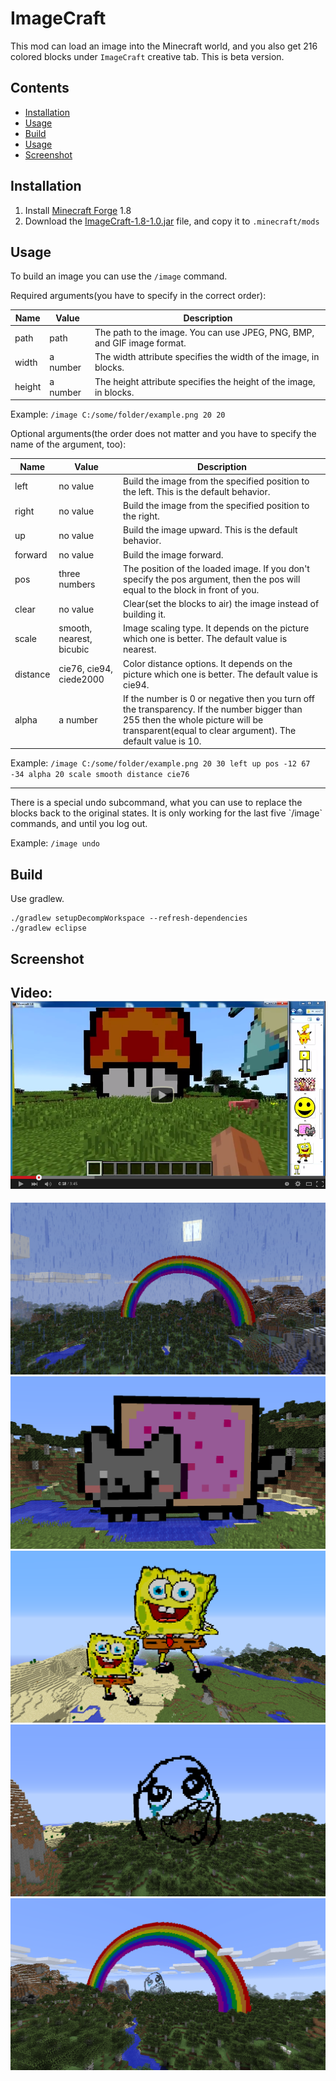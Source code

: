 # ImageCraft

This mod can load an image into the Minecraft world, and you also get 216 colored blocks under `ImageCraft` creative tab.
This is beta version.

## Contents

- [Installation](#installation)
- [Usage](#usage)
- [Build](#build)
- [Usage](#usage)
- [Screenshot](#screenshot)

## Installation

1. Install [Minecraft Forge](http://files.minecraftforge.net/) 1.8
2. Download the [ImageCraft-1.8-1.0.jar](./ImageCraft-1.8-1.0.jar?raw=true) file, and copy it to `.minecraft/mods`

## Usage

To build an image you can use the `/image` command.

Required arguments(you have to specify in the correct order):

| Name             | Value      | Description                                                                |
|------------------|------------|----------------------------------------------------------------------------|
| path             | path       | The path to the image. You can use JPEG, PNG, BMP, and GIF image format.   |
| width            | a number   | The width attribute specifies the width of the image, in blocks.           |
| height           | a number   | The height attribute specifies the height of the image, in blocks.         |

Example: `/image C:/some/folder/example.png 20 20`

Optional arguments(the order does not matter and you have to specify the name of the argument, too):

| Name         | Value                    | Description                                                        |
| -------------|--------------------------|--------------------------------------------------------------------|
| left         | no value                 | Build the image from the specified position to the left. This is the default behavior.  |
| right        | no value                 | Build the image from the specified position to the right. |
| up           | no value                 | Build the image upward. This is the default behavior. |
| forward      | no value                 | Build the image forward. |
| pos          | three numbers            | The position of the loaded image. If you don't specify the pos argument, then the pos will equal to the block in front of you.  |
| clear        | no value                 | Clear(set the blocks to air) the image instead of building it.      |
| scale        | smooth, nearest, bicubic | Image scaling type. It depends on the picture which one is better. The default value is nearest. |
| distance     | cie76, cie94, ciede2000  | Color distance options. It depends on the picture which one is better. The default value is cie94.  |
| alpha        | a number                 | If the number is 0 or negative then you turn off the transparency. If the number bigger than 255 then the whole picture will be transparent(equal to clear argument). The default value is 10.  |

Example: `/image C:/some/folder/example.png 20 30 left up pos -12 67 -34 alpha 20 scale smooth distance cie76`

<hr>
There is a special undo subcommand, what you can use to replace the blocks back to the original states. It is only working for the last five `/image` commands, and until you log out.

Example: `/image undo`

## Build

Use gradlew.

```
./gradlew setupDecompWorkspace --refresh-dependencies
./gradlew eclipse
```

## Screenshot
Video:
<a href="https://www.youtube.com/watch?v=hOr_JgSSZo8" target="_blank"><img src="screenshot/youtube.png"></a>
---------------------------
![Example 1](screenshot/rainbow2.png?raw=true)
![Example 2](screenshot/nyan_cat.png?raw=true)
![Example 3](screenshot/spongyabob.png?raw=true)
![Example 4](screenshot/meme.png?raw=true)
![Example 5](screenshot/rainbow.png?raw=true)
